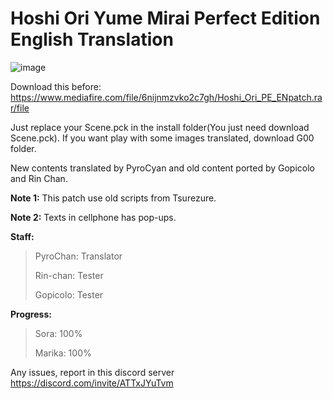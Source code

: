 # Hoshi Ori Yume Mirai Perfect Edition English Translation
![image](https://user-images.githubusercontent.com/77695583/146648721-6eb3fae7-e716-4c77-8125-23356dd6f553.png)

Download this before: https://www.mediafire.com/file/6nijnmzvko2c7gh/Hoshi_Ori_PE_ENpatch.rar/file

Just replace your Scene.pck in the install folder(You just need download Scene.pck). If you want play with some images translated, download G00 folder.
 
 New contents translated by PyroCyan and old content ported by Gopicolo and Rin Chan.
 
**Note 1:** This patch use old scripts from Tsurezure.

**Note 2:** Texts in cellphone has pop-ups.

**Staff:** 
>PyroChan: Translator
>
>Rin-chan: Tester
>
>Gopicolo: Tester

**Progress:**
> Sora: 100%
> 
> Marika: 100%

Any issues, report in this discord server https://discord.com/invite/ATTxJYuTvm
